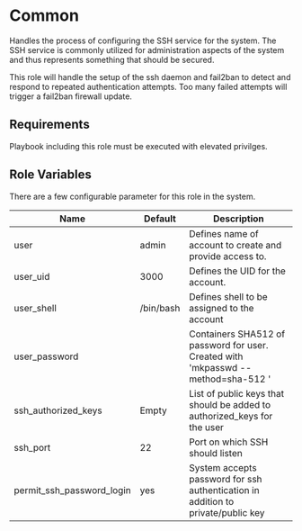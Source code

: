 Common
=========

Handles the process of configuring the SSH service for the system. The SSH service
is commonly utilized for administration aspects of the system and thus represents
something that should be secured.

This role will handle the setup of the ssh daemon and fail2ban to detect and
respond to repeated authentication attempts. Too many failed attempts will trigger
a fail2ban firewall update.

Requirements
------------

Playbook including this role must be executed with elevated privilges.

Role Variables
--------------

There are a few configurable parameter for this role in the system.

| Name | Default | Description |
| ------|-----------|-----------|
| user | admin | Defines name of account to create and provide access to. |
| user_uid | 3000 | Defines the UID for the account. |
| user_shell | /bin/bash | Defines shell to be assigned to the account |
| user_password | | Containers SHA512 of password for user. Created with 'mkpasswd --method=sha-512 <password>' |
| ssh_authorized_keys | Empty | List of public keys that should be added to authorized_keys for the user |
| ssh_port | 22 | Port on which SSH should listen |
| permit_ssh_password_login | yes | System accepts password for ssh authentication in addition to private/public key |
